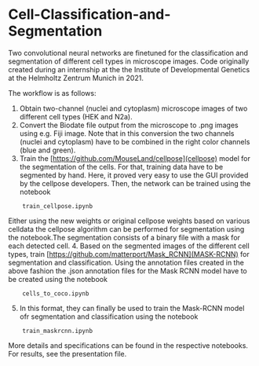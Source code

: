 # Cell-Classification-and-Segmentation

Two convolutional neural networks are finetuned for the classification and segmentation of different cell types in microscope images. Code originally created during an internship at the the Institute of Developmental Genetics at the Helmholtz Zentrum Munich in 2021. 

The workflow is as follows: 

1. Obtain two-channel (nuclei and cytoplasm) microscope images of two different cell types (HEK and N2a).
2. Convert the Biodate file output from the microscope to .png images using e.g. Fiji image. Note that in this conversion the two channels (nuclei and cytoplasm) have to be combined in the right color channels (blue and green).
3. Train the [https://github.com/MouseLand/cellpose](cellpose) model for the segmentation of the cells. For that, training data have to be segmented by hand. Here, it proved very easy to use the GUI provided by the cellpose developers. Then, the network can be trained using the notebook
```   
	train_cellpose.ipynb
```
Either using the new weights or original cellpose weights based on various celldata the cellpose algorithm can be performed for segmentation using the notebook.The segmentation consists of a binary file with a mask for each detected cell. 
4. Based on the segmented images of the different cell types, train [https://github.com/matterport/Mask_RCNN](MASK-RCNN) for segmentation and classification. Using the annotation files created in the above fashion the .json annotation files for the Mask RCNN model have to be created using the notebook
```
	cells_to_coco.ipynb
```
5. In this format, they can finally be used to train the Mask-RCNN model ofr segmentation and classification using the notebook 
```
	train_maskrcnn.ipynb
```
More details and specifications can be found in the respective notebooks. For results, see the presentation file.

